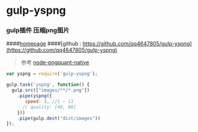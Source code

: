 # gulp-yspng

### gulp插件 压缩png图片

####[homepage](https://qq4647805.github.io/gulp-yspng)
####[github : https://github.com/qq4647805/gulp-yspng](https://github.com/qq4647805/gulp-yspng)

> 参考 [node-pngquant-native](https://www.npmjs.com/package/node-pngquant-native)

```javascript
var yspng = require('gulp-yspng');

gulp.task('yspng', function() {
  gulp.src(["images/**/*.png"])
    .pipe(yspng({
       speed: 3, //1 ~ 11
      // quality: [40, 60]
    }))
    .pipe(gulp.dest("dist/images"))
});

